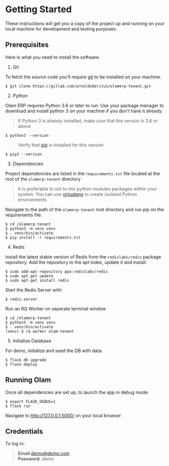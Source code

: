 # Getting Started
These instructions will get you a copy of the project up and running on your local machine for development and testing purposes. 

## Prerequisites
Here is what you need to install the software.

1. Git 

To fetch the source code you'll require [git](https://git-scm.com/) to be installed on your machine.

```
$ git clone https://gitlab.com/arnoldnderitu1/olamerp-tenant.git
```

2. Python

Olam ERP requires Python 3.6 or later to run. Use your package manager to download and install python 3 on your machine if you don't have it already.
> If Python 3 is already installed, make sure that the version is 3.6 or above 
```
$ python3 --version
```
> Verify that [pip](https://pip.pypa.io/) is installed for this version.
```
$ pip3 --version
```

3. Dependencies

Project dependencies are listed in the `requirements.txt` file located at the root of the `olamerp-tenant` directory
> It is preferable to not to mix python modules packages within your system. You can use [virtualenv](https://pypi.python.org/pypi/virtualenv) to create isolated Python environments

Navigate to the path of the `olamerp-tenant` root directory and run pip on the requirements file:
```
$ cd /olamerp-tenant
$ python3 -m venv venv
$ . venv/bin/activate
$ pip install -r requirements.txt
```

4. Redis

Install the latest stable version of Redis from the `redislabs/redis` package repository. Add the repository to the apt index, update it and install:
```
$ sudo add-apt-repository ppa:redislabs/redis
$ sudo apt-get update
$ sudo apt-get install redis
```
Start the Redis Server with:
```
$ redis-server
```
Run an RQ Worker on seperate terminal window
```
$ cd /olamerp-tenant
$ python3 -m venv venv
$ . venv/bin/activate
(venv) $ rq worker olam-tenant
```

5. Initialize Database

For demo, initialize and seed the DB with data:
```
$ flask db upgrade
$ flask deploy
```

## Running Olam
Once all dependencies are set up, to launch the app in debug mode:
```
$ export FLASK_DEBUG=1
$ flask run
```

Navigate to http://127.0.0.1:5000/ on your local browser

## Credentials
To log in:

> **Email**:demo@demo.com<br>
> **Password**: demo
